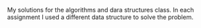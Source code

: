 My solutions for the algorithms and dara structures class. In each assignment I used a different data structure to solve the problem.
